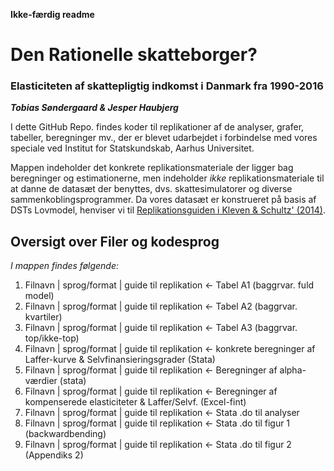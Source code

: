
**Ikke-færdig readme**

# Den Rationelle skatteborger?
### Elasticiteten af skattepligtig indkomst i Danmark fra 1990-2016
  
  ***Tobias Søndergaard & Jesper Haubjerg***
  
I dette GitHub Repo. findes koder til replikationer af de analyser, grafer, tabeller, beregninger mv., der
er blevet udarbejdet i forbindelse med vores speciale ved Institut for Statskundskab, Aarhus Universitet.

Mappen indeholder det konkrete replikationsmateriale der ligger bag beregninger og estimationerne, men indeholder *ikke* replikationsmateriale til at danne de datasæt der benyttes, dvs. skattesimulatorer og diverse sammenkoblingsprogrammer. Da vores datasæt er konstrueret på basis af DSTs Lovmodel, henviser vi til [Replikationsguiden i Kleven & Schultz' (2014)](https://www.aeaweb.org/articles?id=10.1257/pol.6.4.271).

## Oversigt over Filer og kodesprog

*I mappen findes følgende:*

1. Filnavn | sprog/format | guide til replikation <- Tabel A1 (baggrvar. fuld model)
2. Filnavn | sprog/format | guide til replikation <- Tabel A2 (baggrvar. kvartiler)
3. Filnavn | sprog/format | guide til replikation <- Tabel A3 (baggrvar. top/ikke-top)
4. Filnavn | sprog/format | guide til replikation <- konkrete beregninger af Laffer-kurve & Selvfinansieringsgrader (Stata)
5. Filnavn | sprog/format | guide til replikation <- Beregninger af alpha-værdier (stata)
6. Filnavn | sprog/format | guide til replikation <- Beregninger af kompenserede elasticiteter & Laffer/Selvf. (Excel-fint)
7. Filnavn | sprog/format | guide til replikation <- Stata .do til analyser
8. Filnavn | sprog/format | guide til replikation <- Stata .do til figur 1 (backwardbending)
9. Filnavn | sprog/format | guide til replikation <- Stata .do til figur 2 (Appendiks 2)
